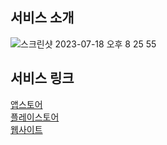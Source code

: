  ## 서비스 소개

![스크린샷 2023-07-18 오후 8 25 55](https://github.com/Hooooni98/api.jooda.org/assets/90373395/4c747f76-9f0d-43f0-a7da-f5a4a16dd88b)

## 서비스 링크
 [앱스토어](https://apps.apple.com/us/app/%EC%A3%BC%EB%8B%A4-%EA%B5%90%ED%9A%8C%EC%83%9D%ED%99%9C%EC%9D%98-%ED%8E%B8%EB%A6%AC%ED%95%A8/id6448751072) </br>
 [플레이스토어](https://play.google.com/store/apps/details?id=org.upten.jooda) </br>
 [웹사이트](https://jooda.org/) </br>
